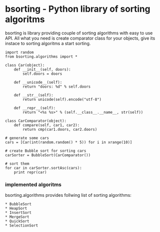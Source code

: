 # bsorting - Python library of sorting algoritms

bsorting is library providing couple of sorting algorithms with easy to use
API. All what you need is create comparator class for your objects, give its
instace to sorting algoritms a start sorting.

```pycon
import random
from bsorting.algorithms import *

class Car(object):
    def __init__(self, doors):
        self.doors = doors

    def __unicode__(self):
        return "doors: %d" % self.doors

    def __str__(self):
        return unicode(self).encode("utf-8")

    def __repr__(self):
        return "<%s %s>" % (self.__class__.__name__, str(self))

class CarComparator(object):
    def compare(self, car1, car2):
        return cmp(car1.doors, car2.doors)

# generate some cars
cars = [Car(int(random.random() * 5)) for i in xrange(10)]

# create Bubble sort for sorting cars
carSorter = BubbleSort(CarComparator())

# sort them
for car in carSorter.sortAsc(cars):
    print repr(car)
```

### implemented algoritms

bsorting.algorithms provides follwing list of sorting algorithms:

    * BubbleSort
    * HeapSort
    * InsertSort
    * MergeSort
    * QuickSort
    * SelectionSort

